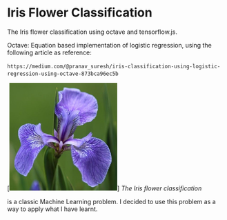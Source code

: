 # Iris Flower Classification


The Iris flower classification using octave and tensorflow.js.

Octave: Equation based implementation of logistic regression, using the following article as reference:

`https://medium.com/@pranav_suresh/iris-classification-using-logistic-regression-using-octave-873bca96ec5b`

[<img src="./images/iris.jpg" style="width:250px;height:auto;">]
*The Iris flower classification*

is a classic Machine Learning problem. I decided to use this problem as a way to apply what I have learnt.